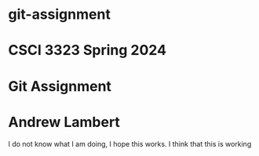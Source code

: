 # git-assignment
# CSCI 3323 Spring 2024
# Git Assignment
# Andrew Lambert
I do not know what I am doing, I hope this works.
I think that this is working

